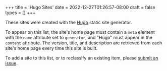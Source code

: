 +++
title = 'Hugo Sites'
date = 2022-12-27T01:26:57-08:00
draft = false
types = []
+++

These sites were created with the [Hugo] static site generator.

[Hugo]: https://gohugo.io

To appear on this list, the site's home page must contain a `meta` element with the `name` attribute set to `generator`, and "Hugo" must appear in the `content` attribute. The version, title, and description are retrieved from each site's home page every time this site is built.

To add a site to this list, or to reclassify an existing item, please [submit an issue].

[submit an issue]: https://github.com/jmooring/hugo-sites/issues/new/choose
